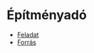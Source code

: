 # Építményadó

- [Feladat](https://www.oktatas.hu/bin/content/dload/erettsegi/feladatok_2022tavasz_emelt/e_inf_22maj_fl.pdf)
- [Forrás](https://www.oktatas.hu/bin/content/dload/erettsegi/feladatok_2022tavasz_emelt/e_inffor_22maj_fl.zip)